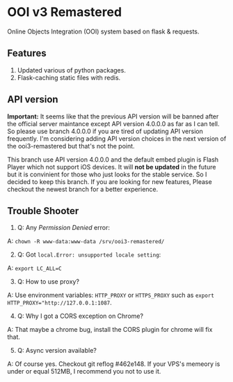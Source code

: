 # OOI v3 Remastered
Online Objects Integration (OOI) system based on flask & requests.

## Features
1. Updated various of python packages.
2. Flask-caching static files with redis.

## API version
**Important:** It seems like that the previous API version will be banned after the official server maintance except API version 4.0.0.0 as far as I can tell. So please use branch 4.0.0.0 if you are tired of updating API version frequently. I'm considering adding API version choices in the next version of the ooi3-remastered but that's not the point.


This branch use API version 4.0.0.0 and the default embed plugin is Flash Player
 which not support iOS devices. It will **not be updated** in the future but it
 is convinient for those who just looks for the stable service. So I decided to 
 keep this branch.
If you are looking for new features, Please checkout the newest branch for a better experience.

## Trouble Shooter
1. Q: Any *Permission Denied* error:

A: `chown -R www-data:www-data /srv/ooi3-remastered/`

2. Q: Got `local.Error: unsupported locale setting`:

A: `export LC_ALL=C`

3. Q: How to use proxy?

A: Use environment variables: `HTTP_PROXY` or `HTTPS_PROXY` such as `export HTTP_PROXY="http://127.0.0.1:1087`.

4. Q: Why I got a CORS exception on Chrome?

A: That maybe a chrome bug, install the CORS plugin for chrome will fix that.

5. Q: Async version available?

A: Of course yes. Checkout git reflog #462e148. If your VPS's memeory is under or equal 512MB, I recommend you not to
   use it.
